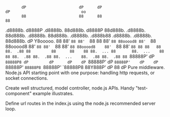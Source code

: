            dP                       dP      dP                                                             dP                               oo
           88                       88      88                                                             88
.d8888b. d8888P .d8888b. 88d888b. d8888P    88d888b. .d8888b. 88d888b. .d8888b.    88d888b. .d8888b. .d888b88 .d8888b.    .d8888b. 88d888b. dP
Y8ooooo.   88   88'  `88 88'  `88   88      88'  `88 88ooood8 88'  `88 88ooood8    88'  `88 88'  `88 88'  `88 88ooood8    88'  `88 88'  `88 88
      88   88   88.  .88 88         88      88    88 88.  ... 88       88.  ...    88    88 88.  .88 88.  .88 88.  ...    88.  .88 88.  .88 88
`88888P'   dP   `88888P8 dP         dP      dP    dP `88888P' dP       `88888P'    dP    dP `88888P' `88888P8 `88888P'    `88888P8 88Y888P' dP
                                                                                                                                   88
                                                                                                                                   dP
Pure middleware. Node.js API starting point with one purpose: handling http requests, or socket connections.

Create well structured, model controller, node.js APIs. Handy "test-component" example illustrates.

Define url routes in the index.js using the node.js recommended server loop.